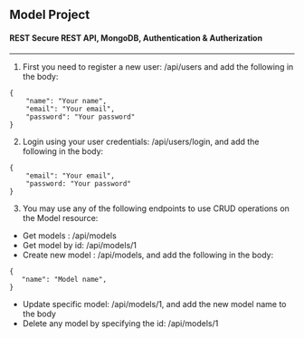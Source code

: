 ## Model Project 
#### REST Secure REST API, MongoDB, Authentication & Autherization 

-------
1. First you need to register a new user: /api/users and add the following in the body: 

```
{   
    "name": "Your name",
    "email": "Your email",
    "password": "Your password"
}
```
2. Login using your user credentials: /api/users/login, and add the following in the body:

```
{   
    "email": "Your email",
    "password: "Your password"
}
```

3. You may use any of the following endpoints to use CRUD operations on the Model resource:

- Get models : /api/models
- Get model by id: /api/models/1
- Create new model : /api/models, and add the following in the body:

 ```
{   
    "name": "Model name",
}
```
- Update specific model: /api/models/1, and add the new model name to the body
- Delete any model by specifying the id: /api/models/1


